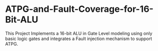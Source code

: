 # ATPG-and-Fault-Coverage-for-16-Bit-ALU
This Project Implements a 16-bit ALU in Gate Level modeling using only basic logic gates and integrates a Fault injection mechanism to support  ATPG.
